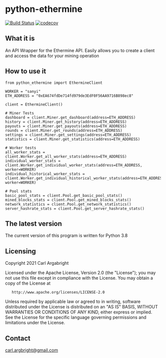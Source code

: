 
# python-ethermine
[![Build Status](https://app.travis-ci.com/tekgeek88/python-ethermine.svg?branch=master)](https://app.travis-ci.com/tekgeek88/python-ethermine) 
[![codecov](https://codecov.io/gh/tekgeek88/python-ethermine/branch/master/graph/badge.svg?token=FU1C3UJ2ZK)](https://codecov.io/gh/tekgeek88/python-ethermine)

## What it is

An API Wrapper for the Ethermine API. Easily allows you to create a client and access the data for your mining
operation

## How to use it
```
from python_ethermine import EthermineClient

WORKER = "sanyi"
ETH_ADDRESS = "0xEA674fdDe714fd979de3EdF0F56AA9716B898ec8"

client = EthermineClient()

# Miner Tests
dashboard = client.Miner.get_dashboard(address=ETH_ADDRESS)
history = client.Miner.get_history(address=ETH_ADDRESS)
payouts = client.Miner.get_payouts(address=ETH_ADDRESS)
rounds = client.Miner.get_rounds(address=ETH_ADDRESS)
settings = client.Miner.get_settings(address=ETH_ADDRESS)
statistics = client.Miner.get_statistics(address=ETH_ADDRESS)

# Worker tests
all_worker_stats = client.Worker.get_all_worker_stats(address=ETH_ADDRESS)
individual_worker_stats = client.Worker.get_individual_worker_stats(address=ETH_ADDRESS, worker=WORKER)
individual_historical_worker_stats = client.Worker.get_individual_historical_worker_stats(address=ETH_ADDRESS, worker=WORKER)

# Pool stats
basic_pool_stats = client.Pool.get_basic_pool_stats()
mined_blocks_stats = client.Pool.get_mined_blocks_stats()
network_statistics = client.Pool.get_network_statistics()
server_hashrate_stats = client.Pool.get_server_hashrate_stats()

```

## The latest version

The current version of this program is written for Python 3.8

## Licensing

Copyright 2021 Carl Argabright

   Licensed under the Apache License, Version 2.0 (the "License");
   you may not use this file except in compliance with the License.
   You may obtain a copy of the License at

       http://www.apache.org/licenses/LICENSE-2.0

   Unless required by applicable law or agreed to in writing, software
   distributed under the License is distributed on an "AS IS" BASIS,
   WITHOUT WARRANTIES OR CONDITIONS OF ANY KIND, either express or implied.
   See the License for the specific language governing permissions and
   limitations under the License.

## Contact
carl.argbright@gmail.com
